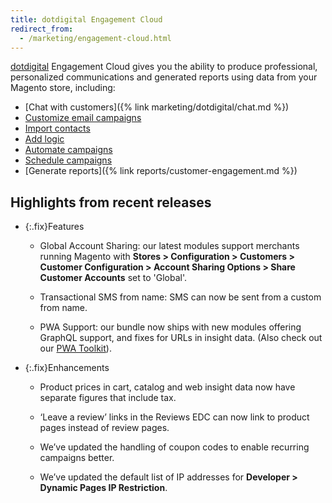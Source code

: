```yaml
---
title: dotdigital Engagement Cloud
redirect_from:
  - /marketing/engagement-cloud.html
---
```


[dotdigital][1] Engagement Cloud gives you the ability to produce professional, personalized communications and generated reports using data from your Magento store, including:

- [Chat with customers]({% link marketing/dotdigital/chat.md %})
- [Customize email campaigns][2]
- [Import contacts][3]
- [Add logic][4]
- [Automate campaigns][5]
- [Schedule campaigns][6]
- [Generate reports]({% link reports/customer-engagement.md %})

## Highlights from recent releases

- {:.fix}Features

   - Global Account Sharing: our latest modules support merchants running Magento with **Stores > Configuration > Customers > Customer Configuration > Account Sharing Options > Share Customer Accounts** set to 'Global'.

   - Transactional SMS from name: SMS can now be sent from a custom from name.

   - PWA Support: our bundle now ships with new modules offering GraphQL support, and fixes for URLs in insight data. (Also check out our [PWA Toolkit][7]).

- {:.fix}Enhancements

   - Product prices in cart, catalog and web insight data now have separate figures that include tax.

   - ‘Leave a review’ links in the Reviews EDC can now link to product pages instead of review pages.

   - We’ve updated the handling of coupon codes to enable recurring campaigns better.

  - We’ve updated the default list of IP addresses for **Developer > Dynamic Pages IP Restriction**.

[1]: https://dotdigital.com/
[2]: https://support.dotdigital.com/hc/en-gb/articles/115001930050-Email-campaigns-an-overview
[3]: https://support.dotdigital.com/hc/en-gb/articles/212211898-Importing-contacts-into-an-address-book
[4]: https://support.dotdigital.com/hc/en-gb/articles/212213938-Using-decisions-to-branch-automated-programs
[5]: https://support.dotdigital.com/hc/en-gb/articles/212213998-Automated-and-triggered-campaigns-an-overview
[6]: https://support.dotdigital.com/hc/en-gb/articles/212213998-Automated-and-triggered-campaigns-an-overview
[7]: https://github.com/dotmailer/ec-magento-pwa-toolkit